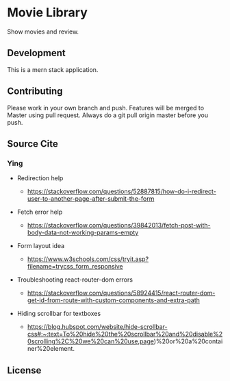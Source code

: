 # Movie Library

Show movies and review.

## Development

This is a mern stack application.



## Contributing

Please work in your own branch and push. Features will be merged to Master using pull request. 
Always do a git pull origin master before you push. 


## Source Cite
### Ying
- Redirection help
    - https://stackoverflow.com/questions/52887815/how-do-i-redirect-user-to-another-page-after-submit-the-form

- Fetch error help
    - https://stackoverflow.com/questions/39842013/fetch-post-with-body-data-not-working-params-empty

- Form layout idea
    - https://www.w3schools.com/css/tryit.asp?filename=trycss_form_responsive

- Troubleshooting react-router-dom errors
    - https://stackoverflow.com/questions/58924415/react-router-dom-get-id-from-route-with-custom-components-and-extra-path

- Hiding scrollbar for textboxes
    - https://blog.hubspot.com/website/hide-scrollbar-css#:~:text=To%20hide%20the%20scrollbar%20and%20disable%20scrolling%2C%20we%20can%20use,page)%20or%20a%20container%20element.

## License